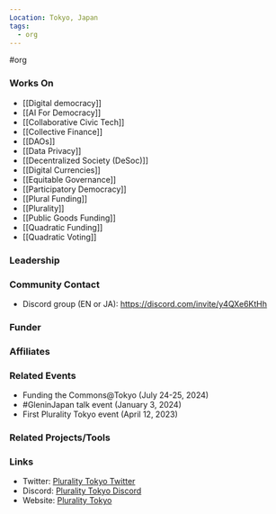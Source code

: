 ```yaml
---
Location: Tokyo, Japan
tags:
  - org
---
```

#org

### Works On
- [[Digital democracy]]
- [[AI For Democracy]]
- [[Collaborative Civic Tech]]
- [[Collective Finance]]
- [[DAOs]]
- [[Data Privacy]]
- [[Decentralized Society (DeSoc)]]
- [[Digital Currencies]]
- [[Equitable Governance]]
- [[Participatory Democracy]]
- [[Plural Funding]]
- [[Plurality]]
- [[Public Goods Funding]]
- [[Quadratic Funding]]
- [[Quadratic Voting]]

### Leadership

### Community Contact
- Discord group (EN or JA): https://discord.com/invite/y4QXe6KtHh

### Funder

### Affiliates

### Related Events
- Funding the Commons@Tokyo (July 24-25, 2024)
- #GleninJapan talk event (January 3, 2024)
- First Plurality Tokyo event (April 12, 2023)

### Related Projects/Tools

### Links
- Twitter: [Plurality Tokyo Twitter](https://twitter.com/PluralityTokyo)
- Discord: [Plurality Tokyo Discord](https://discord.com/invite/y4QXe6KtHh)
- Website: [Plurality Tokyo](https://plurality.tokyo)